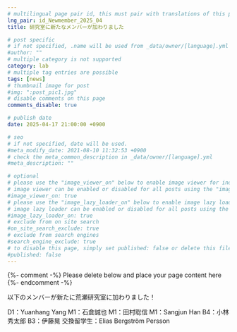 ```yaml
---
# multilingual page pair id, this must pair with translations of this page. (This name must be unique)
lng_pair: id_Newmember_2025_04
title: 研究室に新たなメンバーが加わりました

# post specific
# if not specified, .name will be used from _data/owner/[language].yml
#author: ""
# multiple category is not supported
category: lab
# multiple tag entries are possible
tags: [news]
# thumbnail image for post
#img: ":post_pic1.jpg"
# disable comments on this page
comments_disable: true

# publish date
date: 2025-04-17 21:00:00 +0900

# seo
# if not specified, date will be used.
#meta_modify_date: 2021-08-10 11:32:53 +0900
# check the meta_common_description in _data/owner/[language].yml
#meta_description: ""

# optional
# please use the "image_viewer_on" below to enable image viewer for individual pages or posts (_posts/ or [language]/_posts folders).
# image viewer can be enabled or disabled for all posts using the "image_viewer_posts: true" setting in _data/conf/main.yml.
#image_viewer_on: true
# please use the "image_lazy_loader_on" below to enable image lazy loader for individual pages or posts (_posts/ or [language]/_posts folders).
# image lazy loader can be enabled or disabled for all posts using the "image_lazy_loader_posts: true" setting in _data/conf/main.yml.
#image_lazy_loader_on: true
# exclude from on site search
#on_site_search_exclude: true
# exclude from search engines
#search_engine_exclude: true
# to disable this page, simply set published: false or delete this file
#published: false
---
```


{%- comment -%} Please delete below and place your page content here {%- endcomment -%}

以下のメンバーが新たに荒瀬研究室に加わりました！

D1：Yuanhang Yang
M1：石倉誠也
M1：田村聡信
M1：Sangjun Han
B4：小林秀太郎
B3：伊藤晃
交換留学生：Elias Bergström Persson


